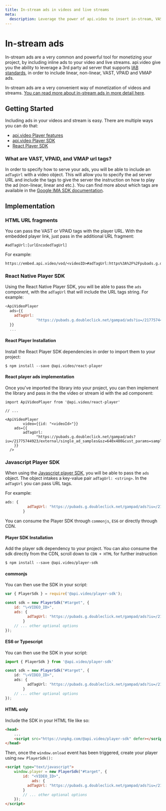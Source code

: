 ```yaml
---
title: In-stream ads in videos and live streams
meta: 
  description: Leverage the power of api.video to insert in-stream, VAST, VPAID and VMAP ads into your videos.
---
```


In-stream ads
=============

In-stream ads are a very common and powerful tool for monetizing your project, by including inline ads to your video and live streams. api.video give you the ability to leverage a 3rd party ad server that supports [IAB standards](https://iabtechlab.com/standards/), in order to include linear, non-linear, VAST, VPAID and VMAP ads.

In-stream ads are a very convenient way of monetization of videos and streams. [You can read more about in-stream ads in more detail here](https://www.adbutler.com/blog/article/Guide-To-Video-Ad-Serving-and-VAST).

## Getting Started

Including ads in your videos and stream is easy. There are multiple ways you can do that:

- [api.video Player features](/delivery/video-playback-features.md)
- [api.video Player SDK](/sdks/player/apivideo-player-sdk)
- [React Player SDK](/sdks/player/apivideo-react-player)

### What are VAST, VPAID, and VMAP url tags?

In order to specify how to serve your ads, you will be able to include an `adTagUrl` with a video object. This will allow you to specify the ad server URL and include the tags to give the server the instruction on how to play the ad (non-linear, linear and etc.). You can find more about which tags are available in the [Google IMA SDK documentation](https://developers.google.com/interactive-media-ads/docs/sdks/html5/client-side/tags).

## Implementation

### HTML URL fragments

You can pass the VAST or VPAID tags with the player URL. With the embedded player link, just pass in the additional URL fragment:

```
#adTagUrl:[urlEncodedTagUrl]
```

For example:  

```
https://embed.api.video/vod/<videoID>#adTagUrl:https%3A%2F%2Fpubads.g.doubleclick.ne[…]tart%3D1%26env%3Dvp%26impl%3Ds%26correlator%3D
```

### React Native Player SDK

Using the React Native Player SDK, you will be able to pass the `ads` component, with the `adTagUrl` that will include the URL tags string. For example:

```javascript
<ApiVideoPlayer
  ads={{
    adTagUrl:
              "https://pubads.g.doubleclick.net/gampad/ads?iu=/21775744923/external/single_ad_samples&sz=640x480&cust_params=sample_ct%3Dlinear&ciu_szs=300x250%2C728x90&gdfp_req=1&output=vast&unviewed_position_start=1&env=vp&impl=s&correlator=",
  }}
  ...
```

#### React Player Installation

Install the React Player SDK dependencies in order to import them to your project:

```shell
$ npm install --save @api.video/react-player
```

#### React player ads implementation

 Once you've imported the library into your project, you can then implement the library and pass in the the video or stream id with the ad component: 

```
import ApiVideoPlayer from '@api.video/react-player'

// ...

<ApiVideoPlayer 
		video={{id: "<videoId>"}} 
    ads={{
    	adTagUrl:
              "https://pubads.g.doubleclick.net/gampad/ads?iu=/21775744923/external/single_ad_samples&sz=640x480&cust_params=sample_ct%3Dlinear&ciu_szs=300x250%2C728x90&gdfp_req=1&output=vast&unviewed_position_start=1&env=vp&impl=s&correlator=",
  	}} 
  />
```

### Javascript Player SDK

When using the [Javascript player SDK](/sdks/player/apivideo-player-sdk.md), you will be able to pass the `ads` object. The object intakes a key-value pair `adTagUrl: <string>`. In the `adTagUrl` you can pass URL tags.

For example:

```javascript
ads: {
          adTagUrl: "https://pubads.g.doubleclick.net/gampad/ads?iu=/21775744923/external/single_ad_samples&sz=640x480&cust_params=sample_ct%3Dlinear&ciu_szs=300x250%2C728x90&gdfp_req=1&output=vast&unviewed_position_start=1&env=vp&impl=s&correlator=",
        }
```

You can consume the Player SDK through `commonjs`, `ES6` or directly through CDN. 

#### Player SDK Installation

Add the player sdk dependency to your project. You can also consume the sdk directly from the CDN, scroll down to `CDN + HTML` for further instruction 

```shell
$ npm install --save @api.video/player-sdk
```

#### commonjs

You can then use the SDK in your script:

```javascript
var { PlayerSdk } = require('@api.video/player-sdk');

const sdk = new PlayerSdk("#target", {  
    id: "\<VIDEO_ID>",
  	ads: {
          adTagUrl: "https://pubads.g.doubleclick.net/gampad/ads?iu=/21775744923/external/single_ad_samples&sz=640x480&cust_params=sample_ct%3Dlinear&ciu_szs=300x250%2C728x90&gdfp_req=1&output=vast&unviewed_position_start=1&env=vp&impl=s&correlator=",
        }
    // ... other optional options  
});
```

#### ES6 or Typescript

You can then use the SDK in your script:

```typescript
import { PlayerSdk } from '@api.video/player-sdk'

const sdk = new PlayerSdk("#target", {  
    id: "\<VIDEO_ID>",
  	ads: {
          adTagUrl: "https://pubads.g.doubleclick.net/gampad/ads?iu=/21775744923/external/single_ad_samples&sz=640x480&cust_params=sample_ct%3Dlinear&ciu_szs=300x250%2C728x90&gdfp_req=1&output=vast&unviewed_position_start=1&env=vp&impl=s&correlator=",
        }
    // ... other optional options  
});
```

#### HTML only

Include the SDK in your HTML file like so:

```html
<head>
    ...
    <script src="https://unpkg.com/@api.video/player-sdk" defer></script>
</head>
```

Then, once the `window.onload` event has been triggered, create your player using `new PlayerSdk():`

```html
<script type="text/javascript">
    window.player = new PlayerSdk("#target", { 
        id: "<VIDEO_ID>",
   			ads: {
          adTagUrl: "https://pubads.g.doubleclick.net/gampad/ads?iu=/21775744923/external/single_ad_samples&sz=640x480&cust_params=sample_ct%3Dlinear&ciu_szs=300x250%2C728x90&gdfp_req=1&output=vast&unviewed_position_start=1&env=vp&impl=s&correlator=",
        }
        // ... other optional options 
    });
</script>
```
